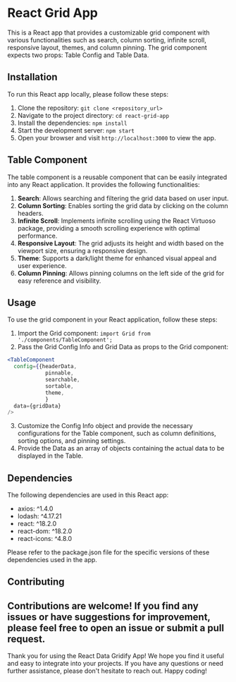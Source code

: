 # React Grid App

This is a React app that provides a customizable grid component with various functionalities such as search, column sorting, infinite scroll, responsive layout, themes, and column pinning. The grid component expects two props: Table Config and Table Data.

## Installation

To run this React app locally, please follow these steps:

1. Clone the repository: `git clone <repository_url>`
2. Navigate to the project directory: `cd react-grid-app`
3. Install the dependencies: `npm install`
4. Start the development server: `npm start`
5. Open your browser and visit `http://localhost:3000` to view the app.

## Table Component

The table component is a reusable component that can be easily integrated into any React application. It provides the following functionalities:

1. **Search**: Allows searching and filtering the grid data based on user input.
2. **Column Sorting**: Enables sorting the grid data by clicking on the column headers.
3. **Infinite Scroll**: Implements infinite scrolling using the React Virtuoso package, providing a smooth scrolling experience with optimal performance.
4. **Responsive Layout**: The grid adjusts its height and width based on the viewport size, ensuring a responsive design.
5. **Theme**: Supports a dark/light theme for enhanced visual appeal and user experience.
6. **Column Pinning**: Allows pinning columns on the left side of the grid for easy reference and visibility.

## Usage

To use the grid component in your React application, follow these steps:

1. Import the Grid component: `import Grid from './components/TableComponent';`
2. Pass the Grid Config Info and Grid Data as props to the Grid component:
```jsx
<TableComponent
  config={{headerData,
            pinnable,
            searchable,
            sortable,
            theme,
            } 
  data={gridData}
/>
```
3. Customize the Config Info object and provide the necessary configurations for the Table component, such as column definitions, sorting options, and pinning settings.
4. Provide the Data as an array of objects containing the actual data to be displayed in the Table.

## Dependencies

The following dependencies are used in this React app:

- axios: ^1.4.0
- lodash: ^4.17.21
- react: ^18.2.0
- react-dom: ^18.2.0
- react-icons: ^4.8.0

Please refer to the package.json file for the specific versions of these dependencies used in the app.

## Contributing

Contributions are welcome! If you find any issues or have suggestions for improvement, please feel free to open an issue or submit a pull request.
---

Thank you for using the React Data Gridify App! We hope you find it useful and easy to integrate into your projects. If you have any questions or need further assistance, please don't hesitate to reach out. Happy coding!
